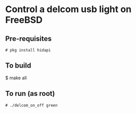# Control a delcom usb light on FreeBSD

## Pre-requisites

```
# pkg install hidapi
```

## To build

$ make all

## To run (as root)

```
# ./delcom_on_off green
```
